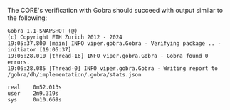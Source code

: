 The CORE's verification with Gobra should succeed with output similar to the following:

```
Gobra 1.1-SNAPSHOT (@)
(c) Copyright ETH Zurich 2012 - 2024
19:05:37.800 [main] INFO viper.gobra.Gobra - Verifying package .. - initiator [19:05:37]
19:06:28.010 [thread-16] INFO viper.gobra.Gobra - Gobra found 0 errors.
19:06:28.085 [Thread-0] INFO viper.gobra.Gobra - Writing report to /gobra/dh/implementation/.gobra/stats.json

real    0m52.013s
user    2m9.319s
sys     0m10.669s
```
